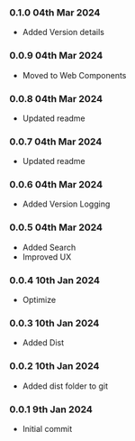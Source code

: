 ### 0.1.0 04th Mar 2024
- Added Version details

### 0.0.9 04th Mar 2024
- Moved to Web Components

### 0.0.8 04th Mar 2024
- Updated readme

### 0.0.7 04th Mar 2024
- Updated readme

### 0.0.6 04th Mar 2024
- Added Version Logging

### 0.0.5 04th Mar 2024
- Added Search
- Improved UX

### 0.0.4 10th Jan 2024
- Optimize

### 0.0.3 10th Jan 2024
- Added Dist

### 0.0.2 10th Jan 2024  
- Added dist folder to git

### 0.0.1 9th Jan 2024  
- Initial commit
